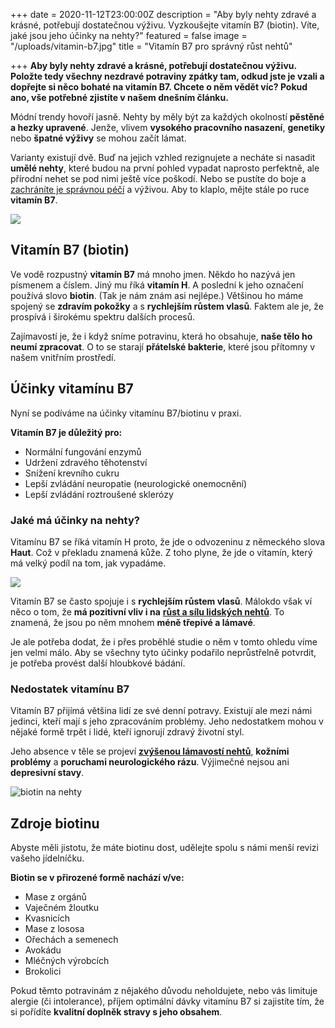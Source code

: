 +++
date = 2020-11-12T23:00:00Z
description = "Aby byly nehty zdravé a krásné, potřebují dostatečnou výživu. Vyzkoušejte vitamín B7 (biotin). Víte, jaké jsou jeho účinky na nehty?"
featured = false
image = "/uploads/vitamin-b7.jpg"
title = "Vitamín B7 pro správný růst nehtů"

+++
**Aby byly nehty zdravé a krásné, potřebují dostatečnou výživu. Položte tedy všechny nezdravé potraviny zpátky tam, odkud jste je vzali a dopřejte si něco bohaté na vitamín B7. Chcete o něm vědět víc? Pokud ano, vše potřebné zjistíte v našem dnešním článku.**

Módní trendy hovoří jasně. Nehty by měly být za každých okolností **pěstěné a hezky upravené**. Jenže, vlivem **vysokého pracovního nasazení**, **genetiky** nebo **špatné výživy** se mohou začít lámat.

Varianty existují dvě. Buď na jejich vzhled rezignujete a necháte si nasadit **umělé nehty**, které budou na první pohled vypadat naprosto perfektně, ale přírodní nehet se pod nimi ještě více poškodí. Nebo se pustíte do boje a [zachráníte je správnou péčí](https://www.upravenenehty.cz/spravna-pece-o-nehty-aby-byly-zdrave-a-krasne/) a výživou. Aby to klaplo, mějte stále po ruce **vitamín B7**.

![](/uploads/ucinky-vitaminu-b7.jpg)

## Vitamín B7 (biotin)

Ve vodě rozpustný **vitamín B7** má mnoho jmen. Někdo ho nazývá jen písmenem a číslem. Jiný mu říká **vitamín H**. A poslední k jeho označení používá slovo **biotin**. (Tak je nám znám asi nejlépe.) Většinou ho máme spojený se **zdravím pokožky** a s **rychlejším růstem vlasů**. Faktem ale je, že prospívá i širokému spektru dalších procesů.

Zajímavostí je, že i když sníme potravinu, která ho obsahuje, **naše tělo ho neumí zpracovat**. O to se starají **přátelské bakterie**, které jsou přítomny v našem vnitřním prostředí.

## Účinky vitamínu B7

Nyní se podíváme na účinky vitamínu B7/biotinu v praxi.

**Vitamín B7 je důležitý pro:**

* Normální fungování enzymů
* Udržení zdravého těhotenství
* Snížení krevního cukru
* Lepší zvládání neuropatie (neurologické onemocnění)
* Lepší zvládání roztroušené sklerózy

### Jaké má účinky na nehty?

Vitamínu B7 se říká vitamín H proto, že jde o odvozeninu z německého slova **Haut**. Což v překladu znamená kůže. Z toho plyne, že jde o vitamín, který má velký podíl na tom, jak vypadáme.

![](/uploads/vitamin-b7-na-nehty.jpg)

Vitamín B7 se často spojuje i s **rychlejším růstem vlasů**. Málokdo však ví něco o tom, že **má pozitivní vliv i na** [**růst a sílu lidských nehtů**](https://www.upravenenehty.cz/jak-zrychlit-rust-nehtu-vime-jak-na-to/). To znamená, že jsou po něm mnohem **méně třepivé a lámavé**.

Je ale potřeba dodat, že i přes proběhlé studie o něm v tomto ohledu víme jen velmi málo. Aby se všechny tyto účinky podařilo neprůstřelně potvrdit, je potřeba provést další hloubkové bádání.

### Nedostatek vitamínu B7

Vitamín B7 přijímá většina lidí ze své denní potravy. Existují ale mezi námi jedinci, kteří mají s jeho zpracováním problémy. Jeho nedostatkem mohou v nějaké formě trpět i lidé, kteří ignorují zdravý životní styl.

Jeho absence v těle se projeví [**zvýšenou lámavostí nehtů**](https://www.upravenenehty.cz/lamave-nehty-vite-co-na-ne-zabira/), **kožními problémy** a **poruchami neurologického rázu**. Výjimečné nejsou ani **depresivní stavy**.

![biotin na nehty](/uploads/zdroje-vitaminu-b7.jpg)

## Zdroje biotinu

Abyste měli jistotu, že máte biotinu dost, udělejte spolu s námi menší revizi vašeho jídelníčku.

**Biotin se v přirozené formě nachází v/ve:**

* Mase z orgánů
* Vaječném žloutku
* Kvasnicích
* Mase z lososa
* Ořechách a semenech
* Avokádu
* Mléčných výrobcích
* Brokolici

Pokud těmto potravinám z nějakého důvodu neholdujete, nebo vás limituje alergie (či intolerance), příjem optimální dávky vitamínu B7 si zajistíte tím, že si pořídíte **kvalitní doplněk stravy s jeho obsahem**.